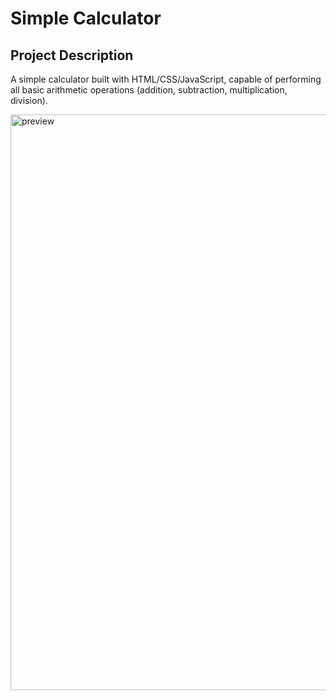 # Simple Calculator
## Project Description
A simple calculator built with HTML/CSS/JavaScript, capable of performing all basic arithmetic operations (addition, subtraction, multiplication, division).

<img width="921" alt="preview" src="https://github.com/user-attachments/assets/7951ec92-b6ce-4986-8206-dd0eed535488">

